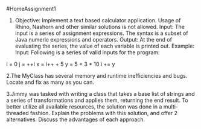 #HomeAssignment1

1. Objective: Implement a text based calculator application. Usage of Rhino, Nashorn and other
similar solutions is not allowed.
Input: The input is a series of assignment expressions. The syntax is a subset of Java numeric
expressions and operators.
Output: At the end of evaluating the series, the value of each variable is printed out.
Example:
Input: Following is a series of valid inputs for the program:

i = 0
j = ++i
x = i++ + 5
y = 5 + 3 * 10
i += y

2.The MyClass has several memory and runtime inefficiencies and bugs. Locate and fix as
many as you can.

3.Jimmy was tasked with writing a class that takes a base list of strings and a series of
transformations and applies them, returning the end result.
To better utilize all available resources, the solution was done in a multi-threaded fashion.
Explain the problems with this solution, and offer 2 alternatives. Discuss the advantages of each
approach.
